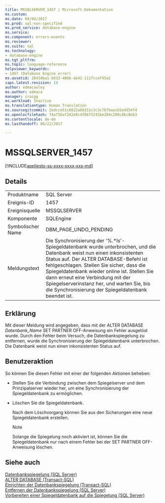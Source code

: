 ```yaml
---
title: MSSQLSERVER_1457 | Microsoft-Dokumentation
ms.custom: 
ms.date: 04/04/2017
ms.prod: sql-non-specified
ms.prod_service: database-engine
ms.service: 
ms.component: errors-events
ms.reviewer: 
ms.suite: sql
ms.technology:
- database-engine
ms.tgt_pltfrm: 
ms.topic: language-reference
helpviewer_keywords:
- 1457 (Database Engine error)
ms.assetid: 28434ba1-b033-4866-ab41-111fccef45a2
caps.latest.revision: 14
author: edmacauley
ms.author: edmaca
manager: craigg
ms.workload: Inactive
ms.translationtype: Human Translation
ms.sourcegitcommit: 2edcce51c6822a89151c3c3c76fbaacb5edd54f4
ms.openlocfilehash: f4a756af242a9cdf8b75241be204c289c8bc8eb3
ms.contentlocale: de-de
ms.lasthandoff: 06/22/2017

---
```

# <a name="mssqlserver1457"></a>MSSQLSERVER_1457
[!INCLUDE[appliesto-ss-xxxx-xxxx-xxx-md](../../includes/appliesto-ss-xxxx-xxxx-xxx-md.md)]
  
## <a name="details"></a>Details  
  
|||  
|-|-|  
|Produktname|SQL Server|  
|Ereignis-ID|1457|  
|Ereignisquelle|MSSQLSERVER|  
|Komponente|SQLEngine|  
|Symbolischer Name|DBM_PAGE_UNDO_PENDING|  
|Meldungstext|Die Synchronisierung der '%.*ls'-Spiegeldatenbank wurde unterbrochen, und die Datenbank weist nun einen inkonsistenten Status auf. Der ALTER DATABASE-Befehl ist fehlgeschlagen. Stellen Sie sicher, dass die Spiegeldatenbank wieder online ist. Stellen Sie dann erneut eine Verbindung mit der Spiegelserverinstanz her, und warten Sie, bis die Synchronisierung der Spiegeldatenbank beendet ist.|  
  
## <a name="explanation"></a>Erklärung  
Mit dieser Meldung wird angegeben, dass mit der ALTER DATABASE *Datenbank_Name* SET PARTNER OFF-Anweisung ein Fehler ausgelöst wurde. Durch den Fehler beim Versuch, die Datenbankspiegelung zu entfernen, wurde die Synchronisierung der Spiegeldatenbank unterbrochen. Die Datenbank weist nun einen inkonsistenten Status auf.  
  
## <a name="user-action"></a>Benutzeraktion  
So können Sie diesen Fehler mit einer der folgenden Aktionen beheben:  
  
-   Stellen Sie die Verbindung zwischen dem Spiegelserver und dem Prinzipalserver wieder her, um eine Synchronisierung der Spiegeldatenbank zu ermöglichen.  
  
-   Löschen Sie die Spiegeldatenbank.  
  
    Nach dem Löschvorgang können Sie aus den Sicherungen eine neue Spiegeldatenbank erstellen.  
  
    > [!NOTE]  
    > Solange die Spiegelung noch aktiviert ist, können Sie die Spiegeldatenbank nur nach einem Fehler bei der SET PARTNER OFF-Anweisung löschen.  
  
## <a name="see-also"></a>Siehe auch  
[Datenbankspiegelung &#40;SQL Server&#41;](~/database-engine/database-mirroring/database-mirroring-sql-server.md)  
[ALTER DATABASE &#40;Transact-SQL&#41;](~/t-sql/statements/alter-database-transact-sql-set-options.md)  
[Einrichten der Datenbankspiegelung &#40;Transact-SQL&#41;](~/database-engine/database-mirroring/setting-up-database-mirroring-sql-server.md)  
[Entfernen der Datenbankspiegelung &#40;SQL Server&#41;](~/database-engine/database-mirroring/removing-database-mirroring-sql-server.md)  
[Vorbereiten einer Spiegeldatenbank auf die Spiegelung &#40;SQL Server&#41;](~/database-engine/database-mirroring/prepare-a-mirror-database-for-mirroring-sql-server.md)  
  

